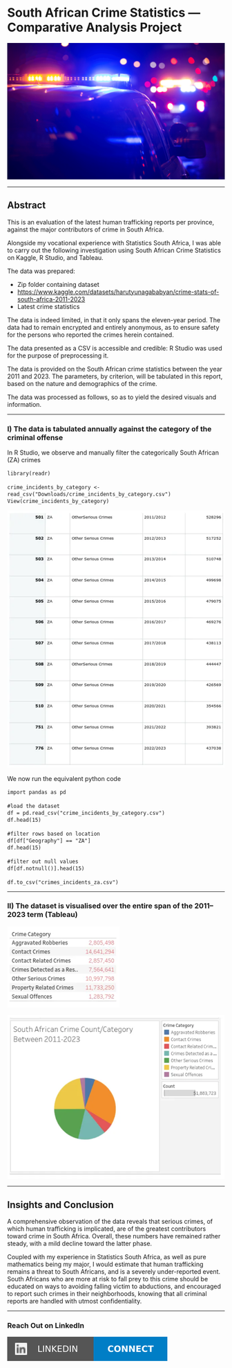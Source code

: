 # South African Crime Statistics — Comparative Analysis Project

![](https://github.com/msizimkhize/-South-African-Crime-Statistics-Comparative-Analysis-Project/blob/main/IMG/SAPS.png?raw=true)

***
## Abstract
This is an evaluation of the latest human trafficking reports per province, against the major contributors of crime in South Africa.

Alongside my vocational experience with Statistics South Africa, I was able to carry out the following investigation using South African Crime Statistics on Kaggle, R Studio, and Tableau.

The data was prepared:

- Zip folder containing dataset
- https://www.kaggle.com/datasets/harutyunagababyan/crime-stats-of-south-africa-2011-2023
- Latest crime statistics

The data is indeed limited, in that it only spans the eleven-year period. The data had to remain encrypted and entirely anonymous, as to ensure safety for the persons who reported the crimes herein contained.

The data presented as a CSV is accessible and credible: R Studio was used for the purpose of preprocessing it.

The data is provided on the South African crime statistics between the year 2011 and 2023. The parameters, by criterion, will be tabulated in this report, based on the nature and demographics of the crime.

The data was processed as follows, so as to yield the desired visuals and information.
***
### I) The data is tabulated annually against the category of the criminal offense

In R Studio, we observe and manually filter the categorically South African (ZA) crimes

```
library(readr)

crime_incidents_by_category <- read_csv("Downloads/crime_incidents_by_category.csv")
View(crime_incidents_by_category) 
```
![](https://github.com/msizimkhize/-South-African-Crime-Statistics-Comparative-Analysis-Project/raw/refs/heads/main/R%20Studio/1_uyEXe9u6BuJDCbXntketKQ.webp)

We now run the equivalent python code

```
import pandas as pd

#load the dataset
df = pd.read_csv("crime_incidents_by_category.csv")
df.head(15)

#filter rows based on location
df[df["Geography"] == "ZA"]
df.head(15)

#filter out null values
df[df.notnull()].head(15)

df.to_csv("crimes_incidents_za.csv")
```

***
### II) The dataset is visualised over the entire span of the 2011–2023 term (**Tableau**)

![](https://github.com/msizimkhize/-South-African-Crime-Statistics-Comparative-Analysis-Project/raw/refs/heads/main/Tableau/1_mhBaXiczppWcKm6kfXsUog.webp)

![](https://github.com/msizimkhize/-South-African-Crime-Statistics-Comparative-Analysis-Project/raw/refs/heads/main/Tableau/1_6GeFBiJhKD6OGksRE1rSYw.webp)
***
## Insights and Conclusion

A comprehensive observation of the data reveals that serious crimes, of which human trafficking is implicated, are of the greatest contributors toward crime in South Africa. Overall, these numbers have remained rather steady, with a mild decline toward the latter phase.

Coupled with my experience in Statistics South Africa, as well as pure mathematics being my major, I would estimate that human trafficking remains a threat to South Africans, and is a severely under-reported event. South Africans who are more at risk to fall prey to this crime should be educated on ways to avoiding falling victim to abductions, and encouraged to report such crimes in their neighborhoods, knowing that all criminal reports are handled with utmost confidentiality.
***
### Reach Out on LinkedIn

[![](https://raw.githubusercontent.com/msizimkhize/-South-African-Crime-Statistics-Comparative-Analysis-Project/1f3d9ebec740ae97c9ac54fcd63315042bd8cc68/IMG/68747470733a2f2f696d672e736869656c64732e696f2f62616467652f4c696e6b6564496e2d436f6e6e6563742d626c75653f7374796c653d666f722d7468652d6261646765266c6f676f3d6c696e6b6564696e.svg)](https://www.linkedin.com/in/msizimkhize/)
